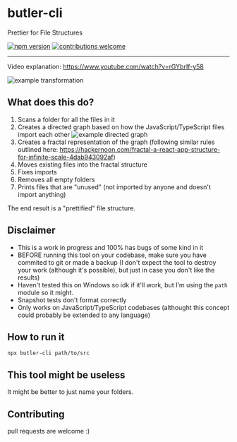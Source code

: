 # butler-cli

Prettier for File Structures

[![npm version](https://badge.fury.io/js/butler-cli.svg)](https://badge.fury.io/js/butler-cli)
[![contributions welcome](https://img.shields.io/badge/contributions-welcome-brightgreen.svg?style=flat)](https://github.com/benawad/butler-cli/issues)

---

Video explanation: https://www.youtube.com/watch?v=rGYbrIf-y58

![example transformation](https://github.com/benawad/butler-cli/blob/master/assets/example.png)

## What does this do?

1. Scans a folder for all the files in it
2. Creates a directed graph based on how the JavaScript/TypeScript files import each other
   ![example directed graph](https://github.com/benawad/butler-cli/blob/master/assets/graph.png)
3. Creates a fractal representation of the graph (following similar rules outlined here: https://hackernoon.com/fractal-a-react-app-structure-for-infinite-scale-4dab943092af)
4. Moves existing files into the fractal structure
5. Fixes imports
6. Removes all empty folders
7. Prints files that are "unused" (not imported by anyone and doesn't import anything)

The end result is a "prettified" file structure.

## Disclaimer

- This is a work in progress and 100% has bugs of some kind in it
- BEFORE running this tool on your codebase, make sure you have commited to git or made a backup (I don't expect the tool to destroy your work (although it's possible), but just in case you don't like the results)
- Haven't tested this on Windows so idk if it'll work, but I'm using the `path` module so it might.
- Snapshot tests don't format correctly
- Only works on JavaScript/TypeScript codebases (althought this concept could probably be extended to any language)

## How to run it

```
npx butler-cli path/to/src
```

## This tool might be useless

It might be better to just name your folders.

## Contributing

pull requests are welcome :)
